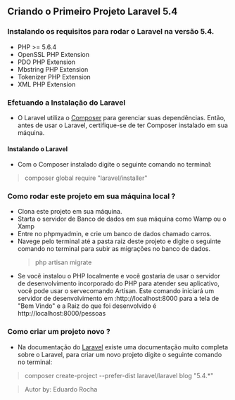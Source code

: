 ## Criando o Primeiro Projeto Laravel 5.4

### Instalando os requisitos para rodar o Laravel na versão 5.4.
* PHP >= 5.6.4
* OpenSSL PHP Extension
* PDO PHP Extension
* Mbstring PHP Extension
* Tokenizer PHP Extension
* XML PHP Extension

### Efetuando a Instalação do Laravel
* O Laravel utiliza o [Composer](https://getcomposer.org/) para gerenciar suas dependências. Então, antes de usar o Laravel, certifique-se de ter Composer instalado em sua máquina.
#### Instalando o Laravel
* Com o Composer instalado digite o seguinte comando no terminal:
> composer global require "laravel/installer"


### Como rodar este projeto em sua máquina local ?
* Clona este projeto em sua máquina.
* Starta o servidor de Banco de dados em sua máquina como Wamp ou o Xamp
* Entre no phpmyadmin, e crie um banco de dados chamado carros.
* Navege pelo terminal até a pasta raiz deste projeto e digite o seguinte comando no terminal para subir as migrações no banco de dados.
  > php artisan migrate 
* Se você instalou o PHP localmente e você gostaria de usar o servidor de desenvolvimento incorporado do PHP para atender seu aplicativo, você pode usar o servecomando Artisan. Este comando iniciará um servidor de desenvolvimento em :http://localhost:8000 para a tela de "Bem Vindo" e a Raiz do que foi desenvolvido é http://localhost:8000/pessoas 

### Como criar um projeto novo ?
* Na documentação do [Laravel](https://laravel.com/docs/5.4) existe uma documentação muito completa sobre o Laravel, para criar um novo projeto digite o seguinte comando no terminal:
> composer create-project --prefer-dist laravel/laravel blog "5.4.*"




>Autor by: Eduardo Rocha



  ```